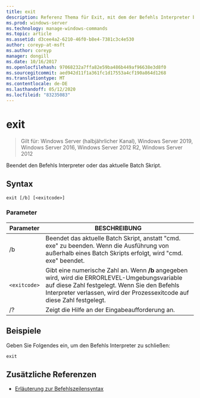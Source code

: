 ```yaml
---
title: exit
description: Referenz Thema für Exit, mit dem der Befehls Interpreter beendet wird.
ms.prod: windows-server
ms.technology: manage-windows-commands
ms.topic: article
ms.assetid: d3cee4a2-6210-46f0-b8e4-7381c3c4e530
author: coreyp-at-msft
ms.author: coreyp
manager: dongill
ms.date: 10/16/2017
ms.openlocfilehash: 97068232a7ffa82e59ba486b449af96638e3d8f0
ms.sourcegitcommit: aed942d11f1a361fc1d17553a4cf190a864d1268
ms.translationtype: MT
ms.contentlocale: de-DE
ms.lasthandoff: 05/12/2020
ms.locfileid: "83235083"
---
```

# <a name="exit"></a>exit

> Gilt für: Windows Server (halbjährlicher Kanal), Windows Server 2019, Windows Server 2016, Windows Server 2012 R2, Windows Server 2012

Beendet den Befehls Interpreter oder das aktuelle Batch Skript.

## <a name="syntax"></a>Syntax

```
exit [/b] [<exitcode>]
```

### <a name="parameters"></a>Parameter

| Parameter | BESCHREIBUNG |
| --------- | ----------- |
| /b | Beendet das aktuelle Batch Skript, anstatt "cmd. exe" zu beenden. Wenn die Ausführung von außerhalb eines Batch Skripts erfolgt, wird "cmd. exe" beendet. |
| `<exitcode>` | Gibt eine numerische Zahl an. Wenn **/b** angegeben wird, wird die ERRORLEVEL-Umgebungsvariable auf diese Zahl festgelegt. Wenn Sie den Befehls Interpreter verlassen, wird der Prozessexitcode auf diese Zahl festgelegt. |
| /? | Zeigt die Hilfe an der Eingabeaufforderung an. |

## <a name="examples"></a>Beispiele

Geben Sie Folgendes ein, um den Befehls Interpreter zu schließen:

```
exit
```

## <a name="additional-references"></a>Zusätzliche Referenzen

- [Erläuterung zur Befehlszeilensyntax](command-line-syntax-key.md)
